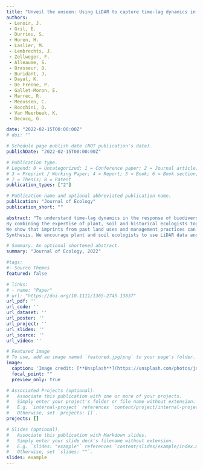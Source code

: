 ```yaml
---
title: "Unveil the unseen: Using LiDAR to capture time-lag dynamics in the herbaceous layer of European temperate forests"
authors:
 - Lenoir, J.
 - Gril, E.
 - Durrieu, S.
 - Horen, H.
 - Laslier, M.
 - Lembrechts, J.
 - Zellweger, F.
 - Alleaume, S.
 - Brasseur, B.
 - Buridant, J.
 - Dayal, K.
 - De Frenne, P.
 - Gallet-Moron, E.
 - Marrec, R.
 - Meeussen, C.
 - Rocchini, D.
 - Van Meerbeek, K.
 - Decocq, G.

date: "2022-02-15T00:00:00Z"
# doi: ""

# Schedule page publish date (NOT publication's date).
publishDate: "2022-02-15T00:00:00Z"

# Publication type.
# Legend: 0 = Uncategorized; 1 = Conference paper; 2 = Journal article;
# 3 = Preprint / Working Paper; 4 = Report; 5 = Book; 6 = Book section;
# 7 = Thesis; 8 = Patent
publication_types: ["2"]

# Publication name and optional abbreviated publication name.
publication: "Journal of Ecology"
publication_short: ""

abstract: "To understand time-lag dynamics in the response of biodiversity to contemporary environmental changes (e.g. macroclimate warming and atmospheric pollution), we need to consider former anthropogenic forcing factors such as past land uses and management practices that can have both compounding and confounding effects. This is especially true in European temperate forests, where legacies from past human activities have left strong imprints on today’s understorey plant species composition, generating long-term lagging effects which can be mistakenly attributed to more recent macro-environmental changes.
By combining the expertise of plant, soil and historical ecologists together with remote sensing scientists, we review the potential of light detection and ranging (LiDAR) to unveil ghosts from the past in terms of former land uses and management practices.
We show that imprints from past land uses and management practices can still be captured today through well-chosen LiDAR-derived variables describing, at sub-decimetre scale, the vertical and horizontal micro-variations of vegetation and terrain structure hidden below treetops.
Synthesis. We encourage plant and soil ecologists to use LiDAR data and to work with historians, archaeologists and remote sensing scientists in order to select meaningful LiDAR-derived variables to account for time-lagged biotic responses to long-term macro-environmental changes."

# Summary. An optional shortened abstract.
summary: "Journal of Ecology, 2022"

#tags:
#- Source Themes
featured: false

# links:
# - name: "Paper"
# url: "https://doi.org/10.1111/1365-2745.13837"
url_pdf: ''
url_code: ''
url_dataset: ''
url_poster: ''
url_project: ''
url_slides: ''
url_source: ''
url_video: ''

# Featured image
# To use, add an image named `featured.jpg/png` to your page's folder. 
image:
  caption: 'Image credit: [**Unsplash**](https://unsplash.com/photos/jdD8gXaTZsc)'
  focal_point: ""
  preview_only: true

# Associated Projects (optional).
#   Associate this publication with one or more of your projects.
#   Simply enter your project's folder or file name without extension.
#   E.g. `internal-project` references `content/project/internal-project/index.md`.
#   Otherwise, set `projects: []`.
projects: []

# Slides (optional).
#   Associate this publication with Markdown slides.
#   Simply enter your slide deck's filename without extension.
#   E.g. `slides: "example"` references `content/slides/example/index.md`.
#   Otherwise, set `slides: ""`.
slides: example
---
```

